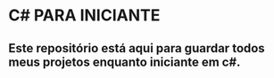 # C# PARA INICIANTE

<h2>Este repositório está aqui para guardar todos meus projetos enquanto iniciante em c#.</h2>
